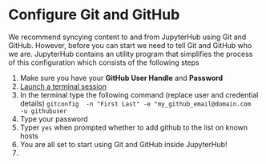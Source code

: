 # Configure Git and GitHub

We recommend syncying content to and from JupyterHub using Git and GitHub. However, before you can start we need to tell Git and GitHub who we are. JupyterHub contains an utility program that simplifies the process of this configuration which consists of the following steps

1. Make sure you have your **GitHub User Handle** and **Password**
2. [Launch a terminal session ](../getting-started/launch-a-terminal-session.md)
3. In the terminal type the following command \(replace user and credential details\) `gitconfig  -n "First Last" -e "my_github_email@domain.com  -u githubuser` 
4. Type your password
5. Typer `yes` when prompted whether to add github to the list on known hosts
6. You are all set to start using Git and GitHub inside JupyterHub!
7. 
